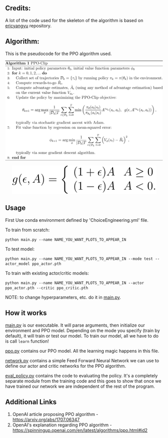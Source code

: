 ## Credits: ##
A lot of the code used for the skeleton of the algorithm is based
on <a href=https://github.com/ericyangyu/PPO-for-Beginners>ericyangyu</a> repository.

## Algorithm: ##
This is the pseudocode for the PPO algorithm used.
<div style="text-align: center;">
    <p><img src="images/ppo_pseudocode.svg" alt="PPO Pseudocode" style="background-color: white; max-width: 100%;" /></p>
    <p><img src="images/g_func.svg" alt="G function" style="background-color: white; max-width: 100%;" /></p>
</div>


## Usage
First Use conda environment defined by 'ChoiceEngineering.yml' file.

To train from scratch:
```
python main.py --name NAME_YOU_WANT_PLOTS_TO_APPEAR_IN
```

To test model:
```
python main.py --name NAME_YOU_WANT_PLOTS_TO_APPEAR_IN --mode test --actor_model ppo_actor.pth
```

To train with existing actor/critic models:
```
python main.py --name NAME_YOU_WANT_PLOTS_TO_APPEAR_IN --actor ppo_actor.pth --critic ppo_critic.pth
```

NOTE: to change hyperparameters, etc. do it in [main.py](main.py).

## How it works

[main.py](main.py) is our executable. It will parse arguments, then initialize our environment and PPO model. Depending on the mode you specify (train by default), it will train or test our model. To train our model, all we have to do is call ```learn``` function!

[ppo.py](ppo.py) contains our PPO model. All the learning magic happens in this file.

[network.py](network.py) contains a simple Feed Forward Neural Network we can use to define our actor and critic networks for the PPO algorithm. 

[eval_policy.py](eval_policy.py) contains the code to evaluating the policy.
It's a completely separate module from the training code and this goes to show that once we have trained our network we are independent of the rest of the program.


## Additional Links ##

1. OpenAI article proposing PPO algorithm - https://arxiv.org/abs/1707.06347
2. OpenAI's explanation regarding PPO algorithm - https://spinningup.openai.com/en/latest/algorithms/ppo.html#id2